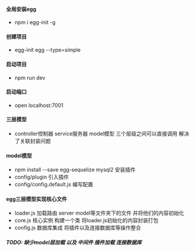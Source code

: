 #### 全局安装egg
- npm i egg-init -g

#### 创建项目
- egg-init egg --type=simple

#### 启动项目
- npm run dev

#### 启动端口
- open localhost:7001


#### 三层模型
- controller控制器 service服务器 model模型 三个层级之间可以直接调用 解决了关联封装问题


#### model模型
- npm install --save egg-sequelize mysql2 安装插件
- config/plugin 引入插件
- config/config.default.js 编写配置


#### egg三层模型实现核心文件
- loader.js 加载路由 server model等文件夹下的文件 并将他们的内容初始化
- core.js 核心实例 构建一个类 将loader.js初始化的内容封装打包
- config.js 数据库集成 将插件以及连接数据库等操作整合



##### TODO: 缺少model层加载 以及 中间件 插件加载 连接数据库